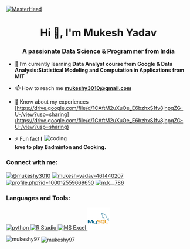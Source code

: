 [![MasterHead](https://media-exp1.licdn.com/dms/image/C4E16AQHV66KQt5urJw/profile-displaybackgroundimage-shrink_350_1400/0/1623072133949?e=1636588800&v=beta&t=LSKcwcdHfqJtKPhiFmI7NA6qHlS_ZC582tgHGc4ujh8)](https://mukeshy3010.github.io)

<h1 align="center">Hi 👋, I'm Mukesh Yadav</h1>
<h3 align="center">A passionate Data Science & Programmer from India</h3>


- 🌱 I’m currently learning **Data Analyst course from Google & Data Analysis:Statistical Modeling and Computation in Applications from MIT**

- 📫 How to reach me **mukeshy3010@gmail.com**

- 📄 Know about my experiences [https://drive.google.com/file/d/1CAftM2uXuOe_E6bzhxS1fv8jnpqZG-U-/view?usp=sharing](https://drive.google.com/file/d/1CAftM2uXuOe_E6bzhxS1fv8jnpqZG-U-/view?usp=sharing)

<img align="right" alt="coding" width="400" src="https://raw.githubusercontent.com/abhisheknaiidu/abhisheknaiidu/master/code.gif">

- ⚡ Fun fact **I love to play Badminton and Cooking.**

<h3 align="left">Connect with me:</h3>
<p align="left">
<a href="https://twitter.com/@mukeshy3010" target="blank"><img align="center" src="https://raw.githubusercontent.com/rahuldkjain/github-profile-readme-generator/master/src/images/icons/Social/twitter.svg" alt="@mukeshy3010" height="30" width="40" /></a>
<a href="https://linkedin.com/in/mukesh-yadav-461440207" target="blank"><img align="center" src="https://raw.githubusercontent.com/rahuldkjain/github-profile-readme-generator/master/src/images/icons/Social/linked-in-alt.svg" alt="mukesh-yadav-461440207" height="30" width="40" /></a>
<a href="https://fb.com/profile.php?id=100012559669650" target="blank"><img align="center" src="https://raw.githubusercontent.com/rahuldkjain/github-profile-readme-generator/master/src/images/icons/Social/facebook.svg" alt="profile.php?id=100012559669650" height="30" width="40" /></a>
<a href="https://instagram.com/m.k__786" target="blank"><img align="center" src="https://raw.githubusercontent.com/rahuldkjain/github-profile-readme-generator/master/src/images/icons/Social/instagram.svg" alt="m.k__786" height="30" width="40" /></a>
</p>

<h3 align="left">Languages and Tools:</h3>
<p align="left"> <a href="https://www.python.org" target="_blank"> <img src="https://upload.wikimedia.org/wikipedia/commons/thumb/c/c3/Python-logo-notext.svg/110px-Python-logo-notext.svg.png" alt="python" width="40" height="40"/>  </a> 
<a href="https://www.rstudio.com/" target="_blank"> <img src="https://www.rstudio.com/wp-content/uploads/2014/06/RStudio-Ball.png?w=144" alt="R Studio" width="40" height="40"/>  </a> 
<a href="https://www.microsoft.com/en-ww/microsoft-365/excel" target="_blank"> <img src="https://1000logos.net/wp-content/uploads/2020/08/Microsoft-Excel-Logo-500x313.png" alt="MS Excel" width="65" height="40"/>  </a> 
<a href="https://www.mysql.com/" target="_blank"> <img src="https://raw.githubusercontent.com/devicons/devicon/master/icons/mysql/mysql-original-wordmark.svg" alt="mysql" width="60" height="60"/>  </a> </p>

<p><img align="left" src="https://github-readme-stats.vercel.app/api/top-langs?username=mukeshy97&show_icons=true&locale=en&layout=compact" alt="mukeshy97" /></p>
</p>
<p>&nbsp;<img align="center" src="https://github-readme-stats.vercel.app/api?username=mukeshy97&show_icons=true&locale=en" alt="mukeshy97" /></p>

